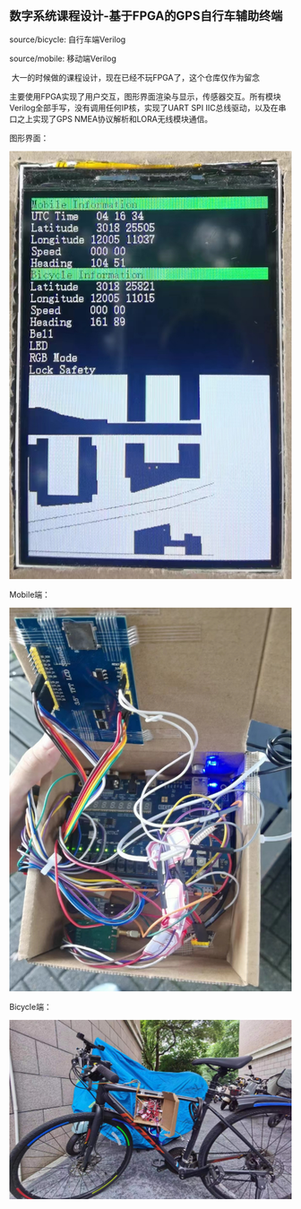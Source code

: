 ## 数字系统课程设计-基于FPGA的GPS自行车辅助终端

source/bicycle: 自行车端Verilog

source/mobile: 移动端Verilog

​	大一的时候做的课程设计，现在已经不玩FPGA了，这个仓库仅作为留念

​	主要使用FPGA实现了用户交互，图形界面渲染与显示，传感器交互。所有模块Verilog全部手写，没有调用任何IP核，实现了UART SPI IIC总线驱动，以及在串口之上实现了GPS NMEA协议解析和LORA无线模块通信。



图形界面：

![](images/img1.png)

Mobile端：

![](images/img2.png)

Bicycle端：

![](images/img5.png)